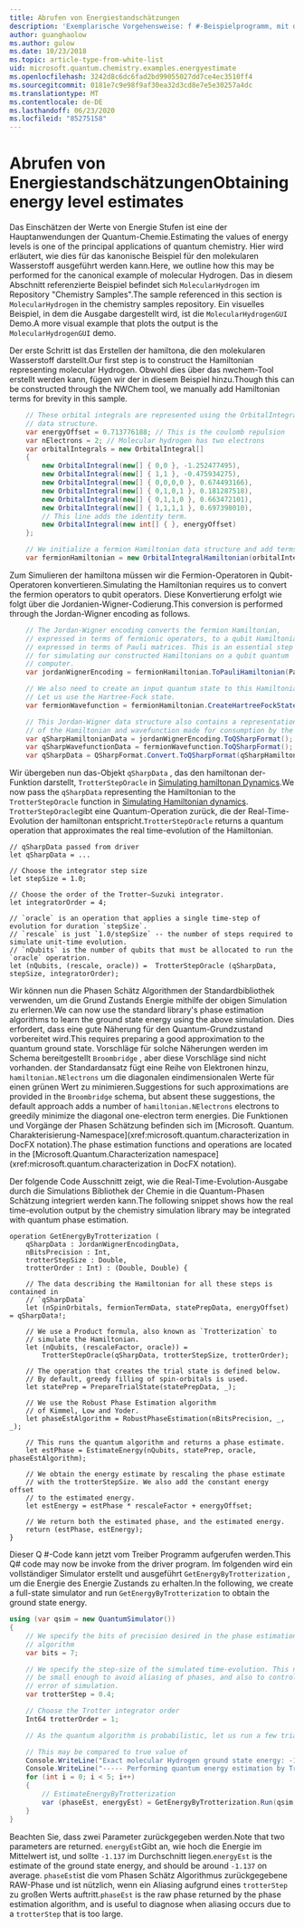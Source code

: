```yaml
---
title: Abrufen von Energiestandschätzungen
description: 'Exemplarische Vorgehensweise: f #-Beispielprogramm, mit dem die Energiepegel Werte von molekularer Wasserstoff geschätzt werden'
author: guanghaolow
ms.author: gulow
ms.date: 10/23/2018
ms.topic: article-type-from-white-list
uid: microsoft.quantum.chemistry.examples.energyestimate
ms.openlocfilehash: 3242d8c6dc6fad2bd99055027dd7ce4ec3510ff4
ms.sourcegitcommit: 0181e7c9e98f9af30ea32d3cd8e7e5e30257a4dc
ms.translationtype: MT
ms.contentlocale: de-DE
ms.lasthandoff: 06/23/2020
ms.locfileid: "85275158"
---
```

# <a name="obtaining-energy-level-estimates"></a><span data-ttu-id="aa878-103">Abrufen von Energiestandschätzungen</span><span class="sxs-lookup"><span data-stu-id="aa878-103">Obtaining energy level estimates</span></span>
<span data-ttu-id="aa878-104">Das Einschätzen der Werte von Energie Stufen ist eine der Hauptanwendungen der Quantum-Chemie.</span><span class="sxs-lookup"><span data-stu-id="aa878-104">Estimating the values of energy levels is one of the principal applications of quantum chemistry.</span></span> <span data-ttu-id="aa878-105">Hier wird erläutert, wie dies für das kanonische Beispiel für den molekularen Wasserstoff ausgeführt werden kann.</span><span class="sxs-lookup"><span data-stu-id="aa878-105">Here, we outline how this may be performed for the canonical example of molecular Hydrogen.</span></span> <span data-ttu-id="aa878-106">Das in diesem Abschnitt referenzierte Beispiel befindet sich `MolecularHydrogen` im Repository "Chemistry Samples".</span><span class="sxs-lookup"><span data-stu-id="aa878-106">The sample referenced in this section is `MolecularHydrogen` in the chemistry samples repository.</span></span> <span data-ttu-id="aa878-107">Ein visuelles Beispiel, in dem die Ausgabe dargestellt wird, ist die `MolecularHydrogenGUI` Demo.</span><span class="sxs-lookup"><span data-stu-id="aa878-107">A more visual example that plots the output is the `MolecularHydrogenGUI` demo.</span></span>

<span data-ttu-id="aa878-108">Der erste Schritt ist das Erstellen der hamiltona, die den molekularen Wasserstoff darstellt.</span><span class="sxs-lookup"><span data-stu-id="aa878-108">Our first step is to construct the Hamiltonian representing molecular Hydrogen.</span></span> <span data-ttu-id="aa878-109">Obwohl dies über das nwchem-Tool erstellt werden kann, fügen wir der in diesem Beispiel hinzu.</span><span class="sxs-lookup"><span data-stu-id="aa878-109">Though this can be constructed through the NWChem tool, we manually add Hamiltonian terms for brevity in this sample.</span></span>

```csharp
    // These orbital integrals are represented using the OrbitalIntegral
    // data structure.
    var energyOffset = 0.713776188; // This is the coulomb repulsion
    var nElectrons = 2; // Molecular hydrogen has two electrons
    var orbitalIntegrals = new OrbitalIntegral[]
    {
        new OrbitalIntegral(new[] { 0,0 }, -1.252477495),
        new OrbitalIntegral(new[] { 1,1 }, -0.475934275),
        new OrbitalIntegral(new[] { 0,0,0,0 }, 0.674493166),
        new OrbitalIntegral(new[] { 0,1,0,1 }, 0.181287518),
        new OrbitalIntegral(new[] { 0,1,1,0 }, 0.663472101),
        new OrbitalIntegral(new[] { 1,1,1,1 }, 0.697398010),
        // This line adds the identity term.
        new OrbitalIntegral(new int[] { }, energyOffset)
    };

    // We initialize a fermion Hamiltonian data structure and add terms to it.
    var fermionHamiltonian = new OrbitalIntegralHamiltonian(orbitalIntegrals).ToFermionHamiltonian();
```

<span data-ttu-id="aa878-110">Zum Simulieren der hamiltona müssen wir die Fermion-Operatoren in Qubit-Operatoren konvertieren.</span><span class="sxs-lookup"><span data-stu-id="aa878-110">Simulating the Hamiltonian requires us to convert the fermion operators to qubit operators.</span></span> <span data-ttu-id="aa878-111">Diese Konvertierung erfolgt wie folgt über die Jordanien-Wigner-Codierung.</span><span class="sxs-lookup"><span data-stu-id="aa878-111">This conversion is performed through the Jordan-Wigner encoding as follows.</span></span>

```csharp
    // The Jordan-Wigner encoding converts the fermion Hamiltonian, 
    // expressed in terms of fermionic operators, to a qubit Hamiltonian,
    // expressed in terms of Pauli matrices. This is an essential step
    // for simulating our constructed Hamiltonians on a qubit quantum
    // computer.
    var jordanWignerEncoding = fermionHamiltonian.ToPauliHamiltonian(Pauli.QubitEncoding.JordanWigner);

    // We also need to create an input quantum state to this Hamiltonian.
    // Let us use the Hartree-Fock state.
    var fermionWavefunction = fermionHamiltonian.CreateHartreeFockState(nElectrons);

    // This Jordan-Wigner data structure also contains a representation 
    // of the Hamiltonian and wavefunction made for consumption by the Q# operations.
    var qSharpHamiltonianData = jordanWignerEncoding.ToQSharpFormat();
    var qSharpWavefunctionData = fermionWavefunction.ToQSharpFormat();
    var qSharpData = QSharpFormat.Convert.ToQSharpFormat(qSharpHamiltonianData, qSharpWavefunctionData);
```

<span data-ttu-id="aa878-112">Wir übergeben nun das-Objekt `qSharpData` , das den hamiltonan der-Funktion darstellt, `TrotterStepOracle` in [Simulating hamiltonan Dynamics](xref:microsoft.quantum.libraries.standard.algorithms).</span><span class="sxs-lookup"><span data-stu-id="aa878-112">We now pass the `qSharpData` representing the Hamiltonian to the `TrotterStepOracle` function in [Simulating Hamiltonian dynamics](xref:microsoft.quantum.libraries.standard.algorithms).</span></span> <span data-ttu-id="aa878-113">`TrotterStepOracle`gibt eine Quantum-Operation zurück, die der Real-Time-Evolution der hamiltonan entspricht.</span><span class="sxs-lookup"><span data-stu-id="aa878-113">`TrotterStepOracle` returns a quantum operation that approximates the real time-evolution of the Hamiltonian.</span></span>

```qsharp
// qSharpData passed from driver
let qSharpData = ... 

// Choose the integrator step size
let stepSize = 1.0;

// Choose the order of the Trotter—Suzuki integrator.
let integratorOrder = 4;

// `oracle` is an operation that applies a single time-step of evolution for duration `stepSize`.
// `rescale` is just `1.0/stepSize` -- the number of steps required to simulate unit-time evolution.
// `nQubits` is the number of qubits that must be allocated to run the `oracle` operatrion.
let (nQubits, (rescale, oracle)) =  TrotterStepOracle (qSharpData, stepSize, integratorOrder);
```

<span data-ttu-id="aa878-114">Wir können nun die Phasen Schätz Algorithmen der Standardbibliothek verwenden, um die Grund Zustands Energie mithilfe der obigen Simulation zu erlernen.</span><span class="sxs-lookup"><span data-stu-id="aa878-114">We can now use the standard library's phase estimation algorithms to learn the ground state energy using the above simulation.</span></span> <span data-ttu-id="aa878-115">Dies erfordert, dass eine gute Näherung für den Quantum-Grundzustand vorbereitet wird.</span><span class="sxs-lookup"><span data-stu-id="aa878-115">This requires preparing a good approximation to the quantum ground state.</span></span> <span data-ttu-id="aa878-116">Vorschläge für solche Näherungen werden im Schema bereitgestellt `Broombridge` , aber diese Vorschläge sind nicht vorhanden. der Standardansatz fügt eine Reihe von Elektronen hinzu, `hamiltonian.NElectrons` um die diagonalen eindimensionalen Werte für einen grünen Wert zu minimieren.</span><span class="sxs-lookup"><span data-stu-id="aa878-116">Suggestions for such approximations are provided in the `Broombridge` schema, but absent these suggestions, the default approach adds a number of `hamiltonian.NElectrons` electrons to  greedily minimize the diagonal one-electron term energies.</span></span> <span data-ttu-id="aa878-117">Die Funktionen und Vorgänge der Phasen Schätzung befinden sich im [Microsoft. Quantum. Charakterisierung-Namespace](xref:microsoft.quantum.characterization in DocFX notation).</span><span class="sxs-lookup"><span data-stu-id="aa878-117">The phase estimation functions and operations are located in the [Microsoft.Quantum.Characterization namespace](xref:microsoft.quantum.characterization in DocFX notation).</span></span>

<span data-ttu-id="aa878-118">Der folgende Code Ausschnitt zeigt, wie die Real-Time-Evolution-Ausgabe durch die Simulations Bibliothek der Chemie in die Quantum-Phasen Schätzung integriert werden kann.</span><span class="sxs-lookup"><span data-stu-id="aa878-118">The following snippet shows how the real time-evolution output by the chemistry simulation library may be integrated with quantum phase estimation.</span></span>

```qsharp
operation GetEnergyByTrotterization (
    qSharpData : JordanWignerEncodingData, 
    nBitsPrecision : Int, 
    trotterStepSize : Double, 
    trotterOrder : Int) : (Double, Double) {
    
    // The data describing the Hamiltonian for all these steps is contained in
    // `qSharpData`
    let (nSpinOrbitals, fermionTermData, statePrepData, energyOffset) = qSharpData!;
    
    // We use a Product formula, also known as `Trotterization` to
    // simulate the Hamiltonian.
    let (nQubits, (rescaleFactor, oracle)) = 
        TrotterStepOracle(qSharpData, trotterStepSize, trotterOrder);
    
    // The operation that creates the trial state is defined below.
    // By default, greedy filling of spin-orbitals is used.
    let statePrep = PrepareTrialState(statePrepData, _);
    
    // We use the Robust Phase Estimation algorithm
    // of Kimmel, Low and Yoder.
    let phaseEstAlgorithm = RobustPhaseEstimation(nBitsPrecision, _, _);
    
    // This runs the quantum algorithm and returns a phase estimate.
    let estPhase = EstimateEnergy(nQubits, statePrep, oracle, phaseEstAlgorithm);
    
    // We obtain the energy estimate by rescaling the phase estimate
    // with the trotterStepSize. We also add the constant energy offset
    // to the estimated energy.
    let estEnergy = estPhase * rescaleFactor + energyOffset;
    
    // We return both the estimated phase, and the estimated energy.
    return (estPhase, estEnergy);
}
```

<span data-ttu-id="aa878-119">Dieser Q #-Code kann jetzt vom Treiber Programm aufgerufen werden.</span><span class="sxs-lookup"><span data-stu-id="aa878-119">This Q# code may now be invoke from the driver program.</span></span> <span data-ttu-id="aa878-120">Im folgenden wird ein vollständiger Simulator erstellt und ausgeführt `GetEnergyByTrotterization` , um die Energie des Energie Zustands zu erhalten.</span><span class="sxs-lookup"><span data-stu-id="aa878-120">In the following, we create a full-state simulator and run `GetEnergyByTrotterization` to obtain the ground state energy.</span></span>

```csharp
using (var qsim = new QuantumSimulator())
{
    // We specify the bits of precision desired in the phase estimation 
    // algorithm
    var bits = 7;

    // We specify the step-size of the simulated time-evolution. This needs to
    // be small enough to avoid aliasing of phases, and also to control the
    // error of simulation.
    var trotterStep = 0.4;

    // Choose the Trotter integrator order
    Int64 trotterOrder = 1;

    // As the quantum algorithm is probabilistic, let us run a few trials.

    // This may be compared to true value of
    Console.WriteLine("Exact molecular Hydrogen ground state energy: -1.137260278.\n");
    Console.WriteLine("----- Performing quantum energy estimation by Trotter simulation algorithm");
    for (int i = 0; i < 5; i++)
    {
        // EstimateEnergyByTrotterization
        var (phaseEst, energyEst) = GetEnergyByTrotterization.Run(qsim, qSharpData, bits, trotterStep, trotterOrder).Result;
    }
}
```

<span data-ttu-id="aa878-121">Beachten Sie, dass zwei Parameter zurückgegeben werden.</span><span class="sxs-lookup"><span data-stu-id="aa878-121">Note that two parameters are returned.</span></span> <span data-ttu-id="aa878-122">`energyEst`Gibt an, wie hoch die Energie im Mittelwert ist, und sollte `-1.137` im Durchschnitt liegen.</span><span class="sxs-lookup"><span data-stu-id="aa878-122">`energyEst` is the estimate of the ground state energy, and should be around `-1.137` on average.</span></span> <span data-ttu-id="aa878-123">`phaseEst`ist die vom Phasen Schätz Algorithmus zurückgegebene RAW-Phase und ist nützlich, wenn ein Aliasing aufgrund eines `trotterStep` zu großen Werts auftritt.</span><span class="sxs-lookup"><span data-stu-id="aa878-123">`phaseEst` is the raw phase returned by the phase estimation algorithm, and is useful to diagnose when aliasing occurs due to a `trotterStep` that is too large.</span></span>
